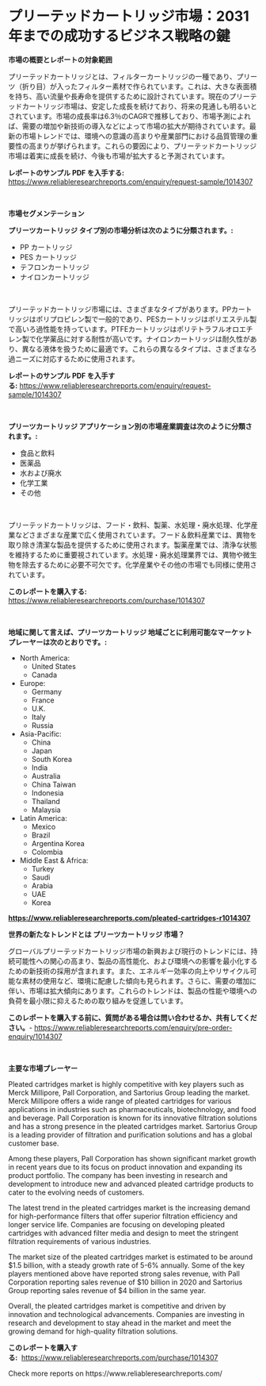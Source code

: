 <p><h1>プリーテッドカートリッジ市場：2031年までの成功するビジネス戦略の鍵</h1></p><p><strong>市場の概要とレポートの対象範囲</strong></p>
<p><p>プリーテッドカートリッジとは、フィルターカートリッジの一種であり、プリーツ（折り目）が入ったフィルター素材で作られています。これは、大きな表面積を持ち、高い流量や長寿命を提供するために設計されています。現在のプリーテッドカートリッジ市場は、安定した成長を続けており、将来の見通しも明るいとされています。市場の成長率は6.3％のCAGRで推移しており、市場予測によれば、需要の増加や新技術の導入などによって市場の拡大が期待されています。最新の市場トレンドでは、環境への意識の高まりや産業部門における品質管理の重要性の高まりが挙げられます。これらの要因により、プリーテッドカートリッジ市場は着実に成長を続け、今後も市場が拡大すると予測されています。</p></p>
<p><strong>レポートのサンプル PDF を入手する:</strong> <a href="https://www.reliableresearchreports.com/enquiry/request-sample/1014307">https://www.reliableresearchreports.com/enquiry/request-sample/1014307</a></p>
<p>&nbsp;</p>
<p><strong>市場セグメンテーション</strong></p>
<p><strong>プリーツカートリッジ タイプ別の市場分析は次のように分類されます。:</strong></p>
<p><ul><li>PP カートリッジ</li><li>PES カートリッジ</li><li>テフロンカートリッジ</li><li>ナイロンカートリッジ</li></ul></p>
<p>&nbsp;</p>
<p><p>プリーテッドカートリッジ市場には、さまざまなタイプがあります。PPカートリッジはポリプロピレン製で一般的であり、PESカートリッジはポリエステル製で高いろ過性能を持っています。PTFEカートリッジはポリテトラフルオロエチレン製で化学薬品に対する耐性が高いです。ナイロンカートリッジは耐久性があり、異なる液体を扱うために最適です。これらの異なるタイプは、さまざまなろ過ニーズに対応するために使用されます。</p></p>
<p><strong>レポートのサンプル PDF を入手する:</strong>&nbsp;<a href="https://www.reliableresearchreports.com/enquiry/request-sample/1014307">https://www.reliableresearchreports.com/enquiry/request-sample/1014307</a></p>
<p>&nbsp;</p>
<p><strong> プリーツカートリッジ アプリケーション別の市場産業調査は次のように分類されます。:</strong></p>
<p><ul><li>食品と飲料</li><li>医薬品</li><li>水および廃水</li><li>化学工業</li><li>その他</li></ul></p>
<p>&nbsp;</p>
<p><p>プリーテッドカートリッジは、フード・飲料、製薬、水処理・廃水処理、化学産業などさまざまな産業で広く使用されています。フード＆飲料産業では、異物を取り除き清潔な製品を提供するために使用されます。製薬産業では、清浄な状態を維持するために重要視されています。水処理・廃水処理業界では、異物や微生物を除去するために必要不可欠です。化学産業やその他の市場でも同様に使用されています。</p></p>
<p><strong>このレポートを購入する:</strong>&nbsp; <a href="https://www.reliableresearchreports.com/purchase/1014307">https://www.reliableresearchreports.com/purchase/1014307</a></p>
<p>&nbsp;</p>
<p><strong>地域に関して言えば、プリーツカートリッジ 地域ごとに利用可能なマーケットプレーヤーは次のとおりです。:</strong></p>
<p><ul>
    <li>
        North America:
        <ul>
            <li>United States</li>
            <li>Canada</li>
        </ul>
    </li>
    <li>
        Europe:
        <ul>
            <li>Germany</li>
            <li>France</li>
            <li>U.K.</li>
            <li>Italy</li>
            <li>Russia</li>
        </ul>
    </li>
    <li>
        Asia-Pacific:
        <ul>
            <li>China</li>
            <li>Japan</li>
            <li>South Korea</li>
            <li>India</li>
            <li>Australia</li>
            <li>China Taiwan</li>
            <li>Indonesia</li>
            <li>Thailand</li>
            <li>Malaysia</li>
        </ul>
    </li>
    <li>
        Latin America:
        <ul>
            <li>Mexico</li>
            <li>Brazil</li>
            <li>Argentina Korea</li>
            <li>Colombia</li>
        </ul>
    </li>
    <li>
        Middle East & Africa:
        <ul>
            <li>Turkey</li>
            <li>Saudi</li>
            <li>Arabia</li>
            <li>UAE</li>
            <li>Korea</li>
        </ul>
    </li>
    </ul></p>
<p><strong><a href="https://www.reliableresearchreports.com/pleated-cartridges-r1014307">https://www.reliableresearchreports.com/pleated-cartridges-r1014307</a></strong>&nbsp;</p>
<p><strong>世界の新たなトレンドとは プリーツカートリッジ 市場？</strong></p>
<p><p>グローバルプリーテッドカートリッジ市場の新興および現行のトレンドには、持続可能性への関心の高まり、製品の高性能化、および環境への影響を最小化するための新技術の採用が含まれます。また、エネルギー効率の向上やリサイクル可能な素材の使用など、環境に配慮した傾向も見られます。さらに、需要の増加に伴い、市場は拡大傾向にあります。これらのトレンドは、製品の性能や環境への負荷を最小限に抑えるための取り組みを促進しています。</p></p>
<p><strong>このレポートを購入する前に、質問がある場合は問い合わせるか、共有してください。</strong>- <a href="https://www.reliableresearchreports.com/enquiry/pre-order-enquiry/1014307">https://www.reliableresearchreports.com/enquiry/pre-order-enquiry/1014307</a></p>
<p>&nbsp;</p>
<p><strong>主要な市場プレーヤー</strong></p>
<p><p>Pleated cartridges market is highly competitive with key players such as Merck Millipore, Pall Corporation, and Sartorius Group leading the market. Merck Millipore offers a wide range of pleated cartridges for various applications in industries such as pharmaceuticals, biotechnology, and food and beverage. Pall Corporation is known for its innovative filtration solutions and has a strong presence in the pleated cartridges market. Sartorius Group is a leading provider of filtration and purification solutions and has a global customer base.</p><p>Among these players, Pall Corporation has shown significant market growth in recent years due to its focus on product innovation and expanding its product portfolio. The company has been investing in research and development to introduce new and advanced pleated cartridge products to cater to the evolving needs of customers.</p><p>The latest trend in the pleated cartridges market is the increasing demand for high-performance filters that offer superior filtration efficiency and longer service life. Companies are focusing on developing pleated cartridges with advanced filter media and design to meet the stringent filtration requirements of various industries.</p><p>The market size of the pleated cartridges market is estimated to be around $1.5 billion, with a steady growth rate of 5-6% annually. Some of the key players mentioned above have reported strong sales revenue, with Pall Corporation reporting sales revenue of $10 billion in 2020 and Sartorius Group reporting sales revenue of $4 billion in the same year.</p><p>Overall, the pleated cartridges market is competitive and driven by innovation and technological advancements. Companies are investing in research and development to stay ahead in the market and meet the growing demand for high-quality filtration solutions.</p></p>
<p><strong>このレポートを購入する:</strong>&nbsp;&nbsp;<a href="https://www.reliableresearchreports.com/purchase/1014307">https://www.reliableresearchreports.com/purchase/1014307</a></p>
<p>Check more reports on https://www.reliableresearchreports.com/</p>